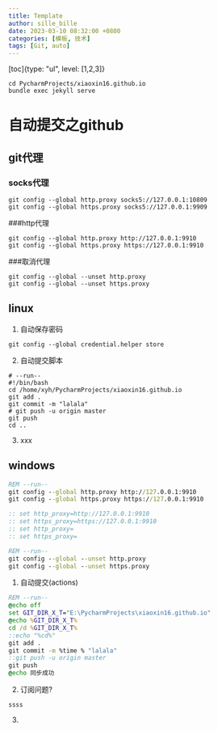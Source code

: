 ```yaml
---
title: Template
author: sille_bille
date: 2023-03-10 08:32:00 +0800
categories: [模板, 技术]
tags: [Git, auto]
---
```


[toc]{type: "ul", level: [1,2,3]}
```
cd PycharmProjects/xiaoxin16.github.io
bundle exec jekyll serve
```

# 自动提交之github
## git代理
### socks代理
```
git config --global http.proxy socks5://127.0.0.1:10809
git config --global https.proxy socks5://127.0.0.1:9909
```
###http代理
```
git config --global http.proxy http://127.0.0.1:9910
git config --global https.proxy https://127.0.0.1:9910
```
###取消代理
```
git config --global --unset http.proxy
git config --global --unset https.proxy
```


## linux
1. 自动保存密码
```
git config --global credential.helper store
```
2. 自动提交脚本
```shell
# --run--
#!/bin/bash
cd /home/xyh/PycharmProjects/xiaoxin16.github.io
git add .
git commit -m "lalala"
# git push -u origin master
git push
cd ..
```

3. xxx

## windows
```bat
REM --run--
git config --global http.proxy http://127.0.0.1:9910
git config --global https.proxy https://127.0.0.1:9910

:: set http_proxy=http://127.0.0.1:9910
:: set https_proxy=https://127.0.0.1:9910
:: set http_proxy=
:: set https_proxy=
```
```bat
REM --run--
git config --global --unset http.proxy
git config --global --unset https.proxy
```
1. 自动提交(actions)
```bat
REM --run--
@echo off
set GIT_DIR_X_T="E:\PycharmProjects\xiaoxin16.github.io"
@echo %GIT_DIR_X_T%
cd /d %GIT_DIR_X_T%
::echo "%cd%"
git add .
git commit -m %time % "lalala"
::git push -u origin master
git push
@echo 同步成功
```
2. 订阅问题?
```
ssss
```

3. 
